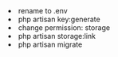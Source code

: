 <li>rename to .env</li>
<li>php artisan key:generate</li>
<li>change permission: storage</li>
<li>php artisan storage:link</li>
<li>php artisan migrate</li>
